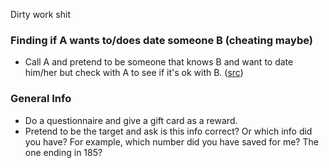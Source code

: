 Dirty work shit
### Finding if A wants to/does date someone B (cheating maybe)
- Call A and pretend to be someone that knows B and want to date him/her but check with A to see if it's ok with B. ([src](https://www.youtube.com/watch?v=Z80kS1ssjsw))

### General Info
- Do a questionnaire and give a gift card as a reward.
- Pretend to be the target and ask is this info correct? Or which info did you have? For example, which number did you have saved for me? The one ending in 185?